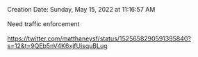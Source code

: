<div></b>Creation Date:</b> Sunday, May 15, 2022 at 11:16:57 AM<br></div><div><br></div><div>Need traffic enforcement</div>
<div><br></div>
<div><a href=https://twitter.com/matthaneysf/status/1525658290591395840?s=12&t=9QEb5nV4K6xjfUisquBLug>https://twitter.com/matthaneysf/status/1525658290591395840?s=12&t=9QEb5nV4K6xjfUisquBLug</a><br></div>

